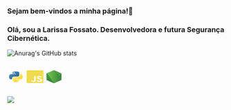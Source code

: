 ### Sejam bem-vindos a minha página!👋

### Olá, sou a Larissa Fossato. Desenvolvedora e futura Segurança Cibernética.


<!--
**Lafossato/lafossato** is a ✨ _special_ ✨ repository because its `README.md` (this file) appears on your GitHub profile.


Here are some ideas to get you started:

- 🔭 I’m currently working on ...
- 🌱 I’m currently learning ...
- 👯 I’m looking to collaborate on ...
- 🤔 I’m looking for help with ...
- 💬 Ask me about ...
- 📫 How to reach me: ...
- 😄 Pronouns: ela/dela
- ⚡ Fun fact: ...
-->

![Anurag's GitHub stats](https://github-readme-stats.vercel.app/api?username=lafossato&show_icons=true&theme=midnight-purple)
<div style="display: inline_block"><br>
  <img align="center" alt="Rafa-Python" height="30" width="40" src="https://raw.githubusercontent.com/devicons/devicon/master/icons/python/python-original.svg">
  <img align="center" alt="Rafa-Js" height="30" width="40" src="https://raw.githubusercontent.com/devicons/devicon/master/icons/javascript/javascript-plain.svg">
  <img align="center" alt="Rafa-Js" height="30" width="40" src=https://raw.githubusercontent.com/devicons/devicon/master/icons/nodejs/nodejs-original.svg>
</div>

 ##

   <div> 
   <a href="https://www.linkedin.com/in/larissa-fossato-8a2684200/" target="_blank"><img src="https://img.shields.io/badge/-LinkedIn-%230077B5?style=for-the-badge&logo=linkedin&logoColor=white" target="_blank"></a> 
